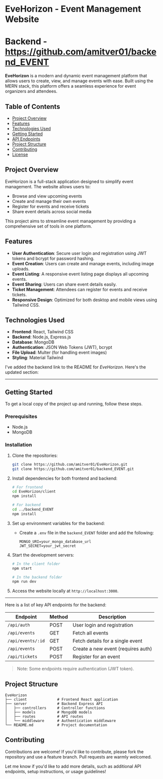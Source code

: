 
# EveHorizon - Event Management Website
# Backend - https://github.com/amitver01/backend_EVENT
**EveHorizon** is a modern and dynamic event management platform that allows users to create, view, and manage events with ease. Built using the MERN stack, this platform offers a seamless experience for event organizers and attendees.

## Table of Contents
- [Project Overview](#project-overview)
- [Features](#features)
- [Technologies Used](#technologies-used)
- [Getting Started](#getting-started)
- [API Endpoints](#api-endpoints)
- [Project Structure](#project-structure)
- [Contributing](#contributing)
- [License](#license)

## Project Overview

EveHorizon is a full-stack application designed to simplify event management. The website allows users to:
- Browse and view upcoming events
- Create and manage their own events
- Register for events and receive tickets
- Share event details across social media

This project aims to streamline event management by providing a comprehensive set of tools in one platform.

## Features

- **User Authentication**: Secure user login and registration using JWT tokens and bcrypt for password hashing.
- **Event Creation**: Users can create and manage events, including image uploads.
- **Event Listing**: A responsive event listing page displays all upcoming events.
- **Event Sharing**: Users can share event details easily.
- **Ticket Management**: Attendees can register for events and receive tickets.
- **Responsive Design**: Optimized for both desktop and mobile views using Tailwind CSS.

## Technologies Used

- **Frontend**: React, Tailwind CSS
- **Backend**: Node.js, Express.js
- **Database**: MongoDB
- **Authentication**: JSON Web Tokens (JWT), bcrypt
- **File Upload**: Multer (for handling event images)
- **Styling**: Material Tailwind

I've added the backend link to the README for *EveHorizon*. Here's the updated section:

---

## Getting Started

To get a local copy of the project up and running, follow these steps.

### Prerequisites
- Node.js
- MongoDB

### Installation

1. Clone the repositories:

   ```bash
   git clone https://github.com/amitver01/EveHorizon.git
   git clone https://github.com/amitver01/backend_EVENT.git
   ```

2. Install dependencies for both frontend and backend:

   ```bash
   # For frontend
   cd EveHorizon/client
   npm install

   # For backend
   cd ../backend_EVENT
   npm install
   ```

3. Set up environment variables for the backend:

   - Create a `.env` file in the `backend_EVENT` folder and add the following:

     ```
     MONGO_URI=your_mongo_database_url
     JWT_SECRET=your_jwt_secret
     ```

4. Start the development servers:

   ```bash
   # In the client folder
   npm start

   # In the backend folder
   npm run dev
   ```

5. Access the website locally at `http://localhost:3000`.

--- 

Here is a list of key API endpoints for the backend:

| Endpoint         | Method | Description                             |
|------------------|--------|-----------------------------------------|
| `/api/auth`      | POST   | User login and registration            |
| `/api/events`    | GET    | Fetch all events                       |
| `/api/events/:id`| GET    | Fetch details for a single event       |
| `/api/events`    | POST   | Create a new event (requires auth)     |
| `/api/tickets`   | POST   | Register for an event                  |

> Note: Some endpoints require authentication (JWT token).

## Project Structure

```plaintext
EveHorizon
├── client              # Frontend React application
├── server              # Backend Express API
│   ├── controllers     # Controller functions
│   ├── models          # MongoDB models
│   ├── routes          # API routes
│   └── middleware      # Authentication middleware
└── README.md           # Project documentation
```

## Contributing

Contributions are welcome! If you'd like to contribute, please fork the repository and use a feature branch. Pull requests are warmly welcomed.


Let me know if you'd like to add more details, such as additional API endpoints, setup instructions, or usage guidelines!
